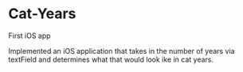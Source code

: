 # Cat-Years
First iOS app

Implemented an iOS application that takes in the number of years via textField and determines what that would look ike in cat years.
